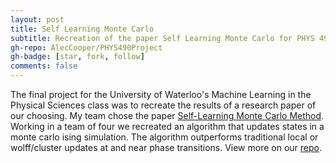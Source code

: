 ```yaml
---
layout: post
title: Self Learning Monte Carlo
subtitle: Recreation of the paper Self Learning Monte Carlo for PHYS 490
gh-repo: AlecCooper/PHYS490Project
gh-badge: [star, fork, follow]
comments: false
---
```


The final project for the University of Waterloo's Machine Learning in the Physical 
Sciences class was to recreate the results of a research paper of our choosing. My team
chose the paper [Self-Learning Monte Carlo Method](https://arxiv.org/abs/1610.03137). Working 
in a team of four we recreated an algorithm that updates states in a monte carlo ising simulation.
The algorithm outperforms traditional local or wolff/cluster updates at and near phase transitions. 
View more on our [repo](https://github.com/AlecCooper/PHYS490Project).
